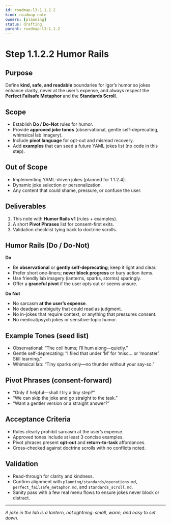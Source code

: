 ```yaml
---
id: roadmap-l3-1.1.2.2  
kind: roadmap-note  
owners: [planning]  
status: drafting  
parent: roadmap-l3-1.1.2  
---
```


# Step 1.1.2.2 Humor Rails

## Purpose
Define **kind, safe, and readable** boundaries for Igor’s humor so jokes enhance clarity, never at the user’s expense, and always respect the **Perfect Failsafe Metaphor** and the **Standards Scroll**.

## Scope
- Establish **Do / Do-Not** rules for humor.
- Provide **approved joke tones** (observational, gentle self-deprecating, whimsical lab imagery).
- Include **pivot language** for opt-out and misread recovery.
- Add **examples** that can seed a future YAML jokes list (no code in this step).

## Out of Scope
- Implementing YAML-driven jokes (planned for 1.1.2.4).
- Dynamic joke selection or personalization.
- Any content that could shame, pressure, or confuse the user.

## Deliverables
1. This note with **Humor Rails v1** (rules + examples).
2. A short **Pivot Phrases** list for consent-first exits.
3. Validation checklist tying back to doctrine scrolls.

## Humor Rails (Do / Do-Not)
**Do**
- Be **observational** or **gently self-deprecating**; keep it light and clear.
- Prefer short one-liners; **never block progress** or bury action items.
- Use friendly lab imagery (lanterns, sparks, storms) sparingly.
- Offer a **graceful pivot** if the user opts out or seems unsure.

**Do Not**
- No sarcasm **at the user’s expense**.
- No deadpan ambiguity that could read as judgment.
- No in-jokes that require context, or anything that pressures consent.
- No medical/psych jokes or sensitive-topic humor.

## Example Tones (seed list)
- Observational: “The coil hums; I’ll hum along—quietly.”
- Gentle self-deprecating: “I filed that under ‘M’ for ‘misc... or ‘monster’. Still learning.”
- Whimsical lab: “Tiny sparks only—no thunder without your say-so.”

## Pivot Phrases (consent-forward)
- “Only if helpful—shall I try a tiny step?”
- “We can skip the joke and go straight to the task.”
- “Want a gentler version or a straight answer?”

## Acceptance Criteria
- Rules clearly prohibit sarcasm at the user’s expense.
- Approved tones include at least 3 concise examples.
- Pivot phrases present **opt-out** and **return-to-task** affordances.
- Cross-checked against doctrine scrolls with no conflicts noted.

## Validation
- Read-through for clarity and kindness.
- Confirm alignment with `planning/standards/operations.md`, `perfect_failsafe_metaphor.md`, and `standards_scroll.md`.
- Sanity pass with a few real menu flows to ensure jokes never block or distract.

---

*A joke in the lab is a lantern, not lightning: small, warm, and easy to set down.*


